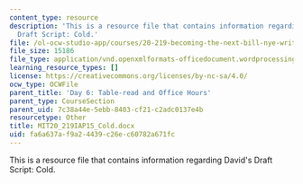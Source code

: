 ```yaml
---
content_type: resource
description: 'This is a resource file that contains information regarding David''s
  Draft Script: Cold.'
file: /ol-ocw-studio-app/courses/20-219-becoming-the-next-bill-nye-writing-and-hosting-the-educational-show-january-iap-2015/fa6a637af9a24439c26ec60782a671fc_MIT20_219IAP15_Cold.docx
file_size: 15186
file_type: application/vnd.openxmlformats-officedocument.wordprocessingml.document
learning_resource_types: []
license: https://creativecommons.org/licenses/by-nc-sa/4.0/
ocw_type: OCWFile
parent_title: 'Day 6: Table-read and Office Hours'
parent_type: CourseSection
parent_uid: 7c38a44e-5ebb-8403-cf21-c2adc0137e4b
resourcetype: Other
title: MIT20_219IAP15_Cold.docx
uid: fa6a637a-f9a2-4439-c26e-c60782a671fc
---
```

This is a resource file that contains information regarding David's Draft Script: Cold.